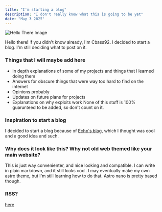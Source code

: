 ```yaml
---
title: "I'm starting a blog"
description: "I don't really know what this is going to be yet"
date: "May 3 2025"
---
```

![Hello There Image](/hellothere.webp)

Hello there! If you didn't know already, I'm Cbass92. I decided to start a blog. 
I'm still deciding what to post on it.
### Things that I will maybe add here
- In depth explanations of some of my projects and things that I learned doing them
- Answers for obscure things that were way too hard to find on the internet
- Opinions probably
- Updates on future plans for projects
- Explanations on why exploits work
None of this stuff is 100% guarunteed to be added, so don't count on it.
### Inspiration to start a blog
I decided to start a blog because of [Echo's blog](https://blog.3kh0.net), which I thought was cool and a good idea and such.
### Why does it look like this? Why not old web themed like your main website?
This is just way convenienter, and nice looking and compatible. I can write in plain markdown, and it still looks cool.
I may eventually make my own astro theme, but I'm still learning how to do that.
Astro nano is pretty based though.
### RSS? 
[here](/rss.xml)
